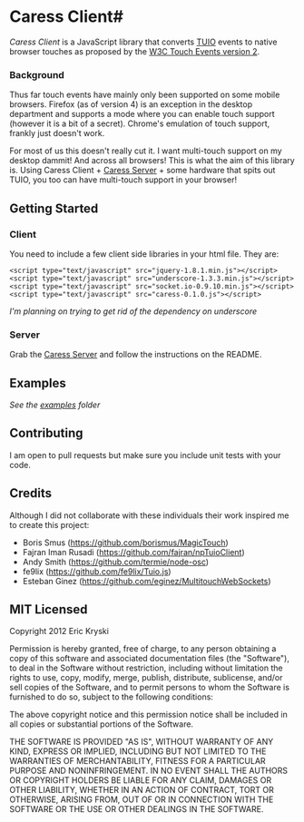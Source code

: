 # Caress Client#

*Caress Client* is a JavaScript library that converts [TUIO](http://www.tuio.org) events to native browser touches as proposed by the [W3C Touch Events version 2](http://dvcs.w3.org/hg/webevents/raw-file/tip/touchevents.html).

### Background ###
Thus far touch events have mainly only been supported on some mobile browsers. Firefox (as of version 4) is an exception in the desktop department and supports a mode where you can enable touch support (however it is a bit of a secret). Chrome's emulation of touch support, frankly just doesn't work.

For most of us this doesn't really cut it. I want multi-touch support on my desktop dammit! And across all browsers! This is what the aim of this library is. Using Caress Client + [Caress Server](https://github.com/ekryski/caress-server/) + some hardware that spits out TUIO, you too can have multi-touch support in your browser!

## Getting Started

### Client
You need to include a few client side libraries in your html file. They are:

    <script type="text/javascript" src="jquery-1.8.1.min.js"></script>
    <script type="text/javascript" src="underscore-1.3.3.min.js"></script>
    <script type="text/javascript" src="socket.io-0.9.10.min.js"></script>
    <script type="text/javascript" src="caress-0.1.0.js"></script>

*I'm planning on trying to get rid of the dependency on underscore*

### Server
Grab the [Caress Server](https://github.com/ekryski/caress-server/) and follow the instructions on the README.

## Examples
_See the [examples](https://github.com/ekryski/Caress/tree/master/examples) folder_

## Contributing
I am open to pull requests but make sure you include unit tests with your code.

## Credits
Although I did not collaborate with these individuals their work inspired me to create this project:

* Boris Smus (https://github.com/borismus/MagicTouch)
* Fajran Iman Rusadi (https://github.com/fajran/npTuioClient)
* Andy Smith (https://github.com/termie/node-osc)
* fe9lix (https://github.com/fe9lix/Tuio.js)
* Esteban Ginez (https://github.com/eginez/MultitouchWebSockets)

## MIT Licensed
Copyright 2012 Eric Kryski

Permission is hereby granted, free of charge, to any person obtaining
a copy of this software and associated documentation files (the
"Software"), to deal in the Software without restriction, including
without limitation the rights to use, copy, modify, merge, publish,
distribute, sublicense, and/or sell copies of the Software, and to
permit persons to whom the Software is furnished to do so, subject to
the following conditions:

The above copyright notice and this permission notice shall be
included in all copies or substantial portions of the Software.

THE SOFTWARE IS PROVIDED "AS IS", WITHOUT WARRANTY OF ANY KIND,
EXPRESS OR IMPLIED, INCLUDING BUT NOT LIMITED TO THE WARRANTIES OF
MERCHANTABILITY, FITNESS FOR A PARTICULAR PURPOSE AND
NONINFRINGEMENT. IN NO EVENT SHALL THE AUTHORS OR COPYRIGHT HOLDERS BE
LIABLE FOR ANY CLAIM, DAMAGES OR OTHER LIABILITY, WHETHER IN AN ACTION
OF CONTRACT, TORT OR OTHERWISE, ARISING FROM, OUT OF OR IN CONNECTION
WITH THE SOFTWARE OR THE USE OR OTHER DEALINGS IN THE SOFTWARE.